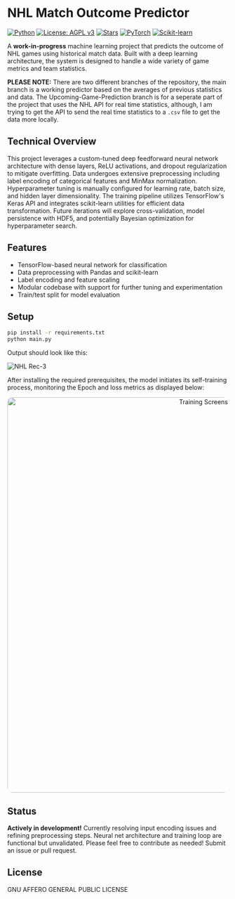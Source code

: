 # NHL Match Outcome Predictor
[![Python](https://img.shields.io/badge/Python-3.10%2B-3776AB?logo=python&logoColor=white)](https://www.python.org/)  [![License: AGPL v3](https://img.shields.io/badge/License-AGPL%20v3-blue.svg)](https://www.gnu.org/licenses/agpl-3.0)  [![Stars](https://img.shields.io/github/stars/anipaleja/NHL-Outcome-Predictor-ML?style=social)](https://github.com/anipaleja/NHL-Outcome-Predictor-ML/stargazers)  [![PyTorch](https://img.shields.io/badge/PyTorch-2.0%2B-EE4C2C?logo=pytorch&logoColor=white)](https://pytorch.org/)  [![Scikit-learn](https://img.shields.io/badge/scikit--learn-1.4%2B-F7931E?logo=scikit-learn&logoColor=white)](https://scikit-learn.org/)


A **work-in-progress** machine learning project that predicts the outcome of NHL games using historical match data. Built with a deep learning architecture, the system is designed to handle a wide variety of game metrics and team statistics.

**PLEASE NOTE:** There are two different branches of the repository, the main branch is a working predictor based on the averages of previous statistics and data. The Upcoming-Game-Prediction branch is for a seperate part of the project that uses the NHL API for real time statistics, although, I am trying to get the API to send the real time statistics to a `.csv` file to get the data more locally. 

## Technical Overview

This project leverages a custom-tuned deep feedforward neural network architecture with dense layers, ReLU activations, and dropout regularization to mitigate overfitting. Data undergoes extensive preprocessing including label encoding of categorical features and MinMax normalization. Hyperparameter tuning is manually configured for learning rate, batch size, and hidden layer dimensionality. The training pipeline utilizes TensorFlow's Keras API and integrates scikit-learn utilities for efficient data transformation. Future iterations will explore cross-validation, model persistence with HDF5, and potentially Bayesian optimization for hyperparameter search.

## Features

- TensorFlow-based neural network for classification
- Data preprocessing with Pandas and scikit-learn
- Label encoding and feature scaling
- Modular codebase with support for further tuning and experimentation
- Train/test split for model evaluation

## Setup

```bash
pip install -r requirements.txt
python main.py
```
Output should look like this: 

![NHL Rec-3](https://github.com/user-attachments/assets/0d334184-a3c3-493d-86f7-c5c5fa71544c)

After installing the required prerequisites, the model initiates its self-training process, monitoring the Epoch and loss metrics as displayed below:  

<p align="center"> <img width="900" alt="Training Screenshot" src="https://github.com/user-attachments/assets/ac58c14e-64bf-4513-86e3-43b4eba66fb2" style="border-radius: 12px;" /> </p>

## Status

**Actively in development!** Currently resolving input encoding issues and refining preprocessing steps. Neural net architecture and training loop are functional but unvalidated.
Please feel free to contribute as needed! Submit an issue or pull request.

## License

GNU AFFERO GENERAL PUBLIC LICENSE
